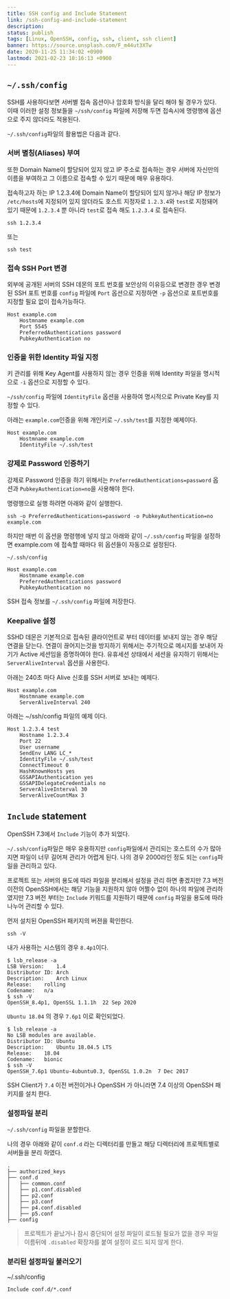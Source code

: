 ```yaml
---
title: SSH config and Include Statement
link: /ssh-config-and-include-statement
description: 
status: publish
tags: [Linux, OpenSSH, config, ssh, client, ssh client] 
banner: https://source.unsplash.com/F_m44ut3XTw
date: 2020-11-25 11:34:02 +0900
lastmod: 2021-02-23 10:16:13 +0900
---
```


## `~/.ssh/config`

SSH를 사용하다보면 서버별 접속 옵션이나 암호화 방식을 달리 해야 될 경우가 있다. 이때 이러한 설정 정보들을 `~/ssh/config` 파일에 저장해 두면 접속시에 명령행에 옵션으로 주지 않더라도 적용된다. 

`~/.ssh/config`파일의 활용법은 다음과 같다. 


### 서버 별칭(Aliases) 부여

또한 Domain Name이 할당되어 있지 않고 IP 주소로 접속하는 경우 서버에 자신만의 이름을 부여하고 그 이름으로 접속할 수 있기 때문에 매우 유용하다. 

접속하고자 하는 IP 1.2.3.4에 Domain Name이 할당되어 있지 않거나 해당 IP 정보가 `/etc/hosts`에 지정되어 있지 않더라도 호스트 지정자로 `1.2.3.4`와  `test`로 지정돼어 있기 때문에 `1.2.3.4` 뿐 아니라 `test`로 접속 해도 `1.2.3.4` 로 접속된다. 

```
ssh 1.2.3.4
```
또는 
```
ssh test
```

### 접속 SSH Port 변경 

외부에 공개된 서버의 SSH 데몬의 포트 번호를 보안상의 이유등으로 변경한 경우 변경된 SSH 포트 번호를  `config` 파일에 `Port` 옵션으로 지정하면 `-p` 옵션으로 포트번호를 지정할 필요 없이 접속가능하다. 

```
Host example.com
    Hostmname example.com
    Port 5545
    PreferredAuthentications password 
    PubkeyAuthentication no
```


### 인증을 위한 Identity 파일 지정

키 관리를 위해 Key Agent를 사용하지 않는 경우 인증을 위해 Identity 파일을 명시적으로 `-i` 옵션으로 지정할 수 있다.

`~/ssh/config` 파일에 `IdentityFile` 옵션을 사용하여 명시적으로 Private Key를 지정할 수 있다. 

아래는 `example.com`인증을 위해 개인키로 `~/.ssh/test`를 지정한 예제이다. 

```
Host example.com
    Hostmname example.com
    IdentityFile ~/.ssh/test

```

<!--more-->

### 강제로 Password 인증하기

강제로 Password 인증을 하기 위해서는 `PreferredAuthentications=password` 옵션과 `PubkeyAuthentication=no`을 사용해야 한다. 

명령행으로 실행 하려면 아래와 같이 실행한다. 

```
ssh -o PreferredAuthentications=password -o PubkeyAuthentication=no example.com
```

하지만 매번 이 옵션을 명령행에 넣지 않고 아래와 같이 `~/.ssh/config` 파일을 설정하면 example.com 에 접속할 때마다 위 옵션들이 자동으로 설정된다. 

`~/.ssh/config`

```
Host example.com
    Hostmname example.com
    PreferredAuthentications password 
    PubkeyAuthentication no
```

SSH 접속 정보를 `~/.ssh/config` 파일에 저장한다. 


### Keepalive 설정

SSHD 데몬은 기본적으로 접속된 클라이언트로 부터 데이터를 보내지 않는 경우 해당 연결을 닫는다. 연결이 끊어지는것을 방지하기 위해서는 주기적으로 메시지를 보내어 자기가 Active 세션임을 증명하여야 한다.
유휴세션 상태에서 세션을 유지하기 위해서는 `ServerAliveInterval` 옵션을 사용한다. 

아래는 240초 마다 Alive 신호를 SSH 서버로 보내는 예제다.

```
Host example.com
    Hostmname example.com
    ServerAliveInterval 240
```

아래는 ~/ssh/config 파일의 예제 이다.
```
Host 1.2.3.4 test
    Hostname 1.2.3.4
    Port 22
    User username
    SendEnv LANG LC_*
    IdentityFile ~/.ssh/test
    ConnectTimeout 0
    HashKnownHosts yes
    GSSAPIAuthentication yes
    GSSAPIDelegateCredentials no
    ServerAliveInterval 30
    ServerAliveCountMax 3
```


## `Include` statement

OpenSSH 7.3에서 `Include` 기능이 추가 되었다.

`~/.ssh/config`파일은 매우 유용하지만 `config`파일에서 관리되는 호스트의 수가 많아지면 파일이 너무 길어져 관리가 어렵게 된다. 나의 경우 2000라인 정도 되는 `config`파일을 관리하고 있다. 

프로젝트 또는 서버의 용도에 따라 파일을 분리해서 설정을 관리 하면 좋겠지만 7.3 버전 이전의 OpenSSH에서는 해당 기능을 지원하지 않아 어쩔수 없이 하나의 파일에 관리하였지만 7.3 버전 부터는 `Include` 키워드를 지원하기 때문에 `config` 파일을 용도에 따라 나누어 관리할 수 있다. 


먼저 설치된 OpenSSH 패키지의 버젼을 확인한다.

```
ssh -V
```

내가 사용하는 시스템의 경우 `8.4p1`이다. 
```
$ lsb_release -a
LSB Version:	1.4
Distributor ID:	Arch
Description:	Arch Linux
Release:	rolling
Codename:	n/a
$ ssh -V
OpenSSH_8.4p1, OpenSSL 1.1.1h  22 Sep 2020
```

`Ubuntu 18.04` 의 경우 `7.6p1` 이로 확인되었다.

```
$ lsb_release -a
No LSB modules are available.
Distributor ID:	Ubuntu
Description:	Ubuntu 18.04.5 LTS
Release:	18.04
Codename:	bionic
$ ssh -V
OpenSSH_7.6p1 Ubuntu-4ubuntu0.3, OpenSSL 1.0.2n  7 Dec 2017
```

SSH Client가 `7.4` 이전 버전이거나 OpenSSH 가 아니라면 7.4 이상의 OpenSSH 패키지를 설치 한다.


### 설정파일 분리

`~/.ssh/config` 파일을 분할한다.

나의 경우 아래와 같이  `conf.d` 라는 디렉터리를 만들고 해당 디렉터리에 프로젝트별로 서버들을 분리 하였다.


```
.
├── authorized_keys
├── conf.d
│   ├── common.conf
│   ├── p1.conf.disabled
│   ├── p2.conf
│   ├── p3.conf
│   ├── p4.conf.disabled
│   ├── p5.conf
├── config
```

> 프로젝트가 끝났거나 잠시 중단되어 설정 파일이 로드될 필요가 없을 경우 파일 이름뒤에 `.disabled` 확장자를 붙여 설정이 로드 되지 않게 한다.

### 분리된 설정파일 불러오기


~/.ssh/config
```
Include conf.d/*.conf
```

